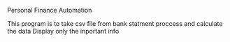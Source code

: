 Personal Finance Automation

This program is to take csv file from bank statment
proccess and calculate the data
Display only the inportant info